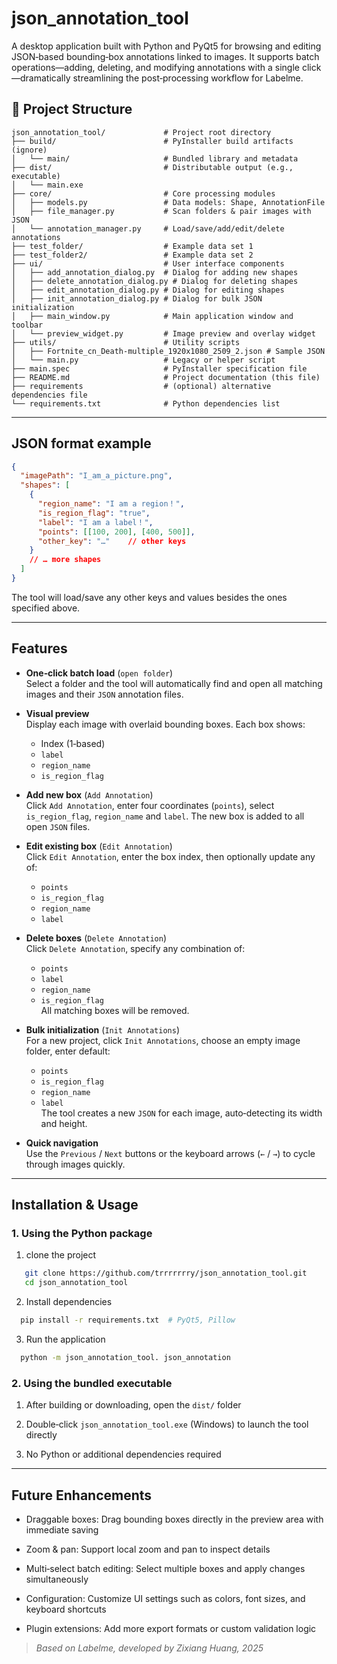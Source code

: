 # json_annotation_tool
A desktop application built with Python and PyQt5 for browsing and editing JSON‑based bounding‑box annotations linked to images. It supports batch operations—adding, deleting, and modifying annotations with a single click—dramatically streamlining the post‑processing workflow for Labelme.

## 📂 Project Structure

```plaintext
json_annotation_tool/             # Project root directory
├── build/                        # PyInstaller build artifacts (ignore)
│   └── main/                     # Bundled library and metadata
├── dist/                         # Distributable output (e.g., executable)
│   └── main.exe
├── core/                         # Core processing modules
│   ├── models.py                 # Data models: Shape, AnnotationFile
│   ├── file_manager.py           # Scan folders & pair images with JSON
│   └── annotation_manager.py     # Load/save/add/edit/delete annotations
├── test_folder/                  # Example data set 1
├── test_folder2/                 # Example data set 2
├── ui/                           # User interface components
│   ├── add_annotation_dialog.py  # Dialog for adding new shapes
│   ├── delete_annotation_dialog.py # Dialog for deleting shapes
│   ├── edit_annotation_dialog.py # Dialog for editing shapes
│   ├── init_annotation_dialog.py # Dialog for bulk JSON initialization
│   ├── main_window.py            # Main application window and toolbar
│   └── preview_widget.py         # Image preview and overlay widget
├── utils/                        # Utility scripts
│   ├── Fortnite_cn_Death-multiple_1920x1080_2509_2.json # Sample JSON
│   └── main.py                   # Legacy or helper script
├── main.spec                     # PyInstaller specification file
├── README.md                     # Project documentation (this file)
├── requirements                  # (optional) alternative dependencies file
└── requirements.txt              # Python dependencies list
```

---
## JSON format example
```json
{
  "imagePath": "I_am_a_picture.png",
  "shapes": [
    {
      "region_name": "I am a region！",
      "is_region_flag": "true",
      "label": "I am a label！",
      "points": [[100, 200], [400, 500]],
      "other_key": "…"    // other keys
    }
    // … more shapes
  ]
}
```
The tool will load/save any other keys and values besides the ones specified above.

---
## Features

- **One‑click batch load** (`open folder`)  
  Select a folder and the tool will automatically find and open all matching images and their `JSON` annotation files.

- **Visual preview**  
  Display each image with overlaid bounding boxes. Each box shows:
  - Index (1‑based)
  - `label`
  - `region_name`
  - `is_region_flag`

- **Add new box** (`Add Annotation`)  
  Click `Add Annotation`, enter four coordinates (`points`), select `is_region_flag`, `region_name` and `label`. The new box is added to all open `JSON` files.

- **Edit existing box** (`Edit Annotation`)  
  Click `Edit Annotation`, enter the box index, then optionally update any of:
  - `points`
  - `is_region_flag`
  - `region_name`
  - `label`

- **Delete boxes** (`Delete Annotation`)  
  Click `Delete Annotation`, specify any combination of:
  - `points`
  - `label`
  - `region_name`
  - `is_region_flag`  
  All matching boxes will be removed.

- **Bulk initialization** (`Init Annotations`)  
  For a new project, click `Init Annotations`, choose an empty image folder, enter default:
  - `points`
  - `is_region_flag`
  - `region_name`
  - `label`  
  The tool creates a new `JSON` for each image, auto‑detecting its width and height.

- **Quick navigation**  
  Use the `Previous` / `Next` buttons or the keyboard arrows (`←` / `→`) to cycle through images quickly.

---

## Installation & Usage

### 1. Using the Python package
  1. clone the project
  ```bash
     git clone https://github.com/trrrrrrry/json_annotation_tool.git
     cd json_annotation_tool
  ```
  2. Install dependencies
  ```bash
    pip install -r requirements.txt  # PyQt5, Pillow
  ```
  3. Run the application
  ```bash
    python -m json_annotation_tool. json_annotation
  ```

### 2. Using the bundled executable
  1. After building or downloading, open the `dist/` folder

  2. Double‑click `json_annotation_tool.exe` (Windows) to launch the tool directly

  3. No Python or additional dependencies required
---

## Future Enhancements
- Draggable boxes: Drag bounding boxes directly in the preview area with immediate saving

- Zoom & pan: Support local zoom and pan to inspect details

- Multi‑select batch editing: Select multiple boxes and apply changes simultaneously

- Configuration: Customize UI settings such as colors, font sizes, and keyboard shortcuts

- Plugin extensions: Add more export formats or custom validation logic

> _Based on Labelme, developed by Zixiang Huang, 2025_

